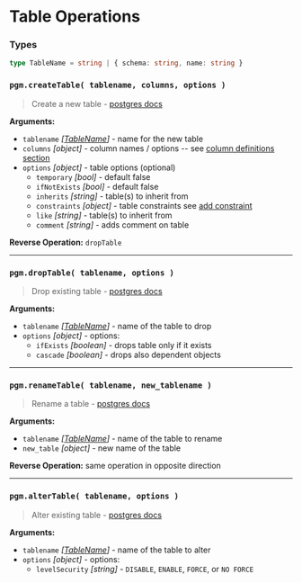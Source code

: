 # Table Operations

### Types

```ts
type TableName = string | { schema: string, name: string }
```

### `pgm.createTable( tablename, columns, options )`

> Create a new table - [postgres docs](http://www.postgresql.org/docs/current/static/sql-createtable.html)

**Arguments:**

- `tablename` _[[TableName](#types)]_ - name for the new table
- `columns` _[object]_ - column names / options -- see [column definitions section](columns.md#column-definitions)
- `options` _[object]_ - table options (optional)
  - `temporary` _[bool]_ - default false
  - `ifNotExists` _[bool]_ - default false
  - `inherits` _[string]_ - table(s) to inherit from
  - `constraints` _[object]_ - table constraints see [add constraint](constraints.md#pgmaddconstraint-tablename-constraint_name-expression-)
  - `like` _[string]_ - table(s) to inherit from
  - `comment` _[string]_ - adds comment on table

**Reverse Operation:** `dropTable`

---

### `pgm.dropTable( tablename, options )`

> Drop existing table - [postgres docs](http://www.postgresql.org/docs/current/static/sql-droptable.html)

**Arguments:**

- `tablename` _[[TableName](#types)]_ - name of the table to drop
- `options` _[object]_ - options:
  - `ifExists` _[boolean]_ - drops table only if it exists
  - `cascade` _[boolean]_ - drops also dependent objects

---

### `pgm.renameTable( tablename, new_tablename )`

> Rename a table - [postgres docs](http://www.postgresql.org/docs/current/static/sql-altertable.html)

**Arguments:**

- `tablename` _[[TableName](#types)]_ - name of the table to rename
- `new_table` _[object]_ - new name of the table

**Reverse Operation:** same operation in opposite direction

---

### `pgm.alterTable( tablename, options )`

> Alter existing table - [postgres docs](http://www.postgresql.org/docs/current/static/sql-altertable.html)

**Arguments:**

- `tablename` _[[TableName](#types)]_ - name of the table to alter
- `options` _[object]_ - options:
  - `levelSecurity` _[string]_ - `DISABLE`, `ENABLE`, `FORCE`, or `NO FORCE`
